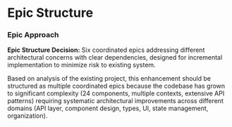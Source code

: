 # Epic Structure

### Epic Approach

**Epic Structure Decision:** Six coordinated epics addressing different architectural concerns with clear dependencies, designed for incremental implementation to minimize risk to existing system.

Based on analysis of the existing project, this enhancement should be structured as multiple coordinated epics because the codebase has grown to significant complexity (24 components, multiple contexts, extensive API patterns) requiring systematic architectural improvements across different domains (API layer, component design, types, UI, state management, organization).
